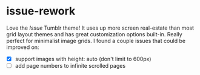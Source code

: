 # issue-rework
Love the *Issue* Tumblr theme! It uses up more screen real-estate than most grid layout themes and has great customization options built-in. Really perfect for minimalist image grids. I found a couple issues that could be improved on:

- [X] support images with height: auto (don't limit to 600px)
- [ ] add page numbers to infinite scrolled pages
